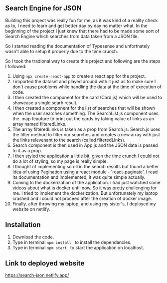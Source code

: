 ## Search Engine for JSON

Building this project was really fun for me, as it was kind of a reality check as to, I need to learn and get better day by day no matter what. In the beginning of the project I just knew that there had to be made some sort of  Search Engine which searches from data taken from a JSON file. 

So I started reading the documentation of Typesense and unfortnately wasn't able to setup it properly due to the time crunch.

So I took the tradional way to create this project and following are the steps I followed:

<ol>
    <li>Using <code>npx create-react-app</code> to create a react app for the project.</li>
    <li>I imported the dataset and played around with it just as to make sure I don't cause problems while handling the data at the time of execution of code.</li>
    <li>I then created the component for the card (Card.js) which will be used to showcase a single searh result.</li>
    <li>I then created a component for the list of searches that will be shown when the user searches something. The SearchList.js component uses the .map feauture to print out the cards by taking value of links as an array named filteredLinks. </li>
    <li>The array filteredLinks is taken as a prop from Search.js. Search.js uses the filter method to filter our searches and creates a new array with just the links relevenant to the search (called filteredLinks). </li>
    <li> Search component is then used in App.js and the JSON data is passed to it as a prop.</li>
    <li> I then styled the application a little bit, given the time crunch I could not do a lot of styling, so my page is really simple.</li>
    <li>I thought of implementing scroll in the search results but found a better idea of using Pagination using a react module - 'react-paginate'. I read its documentation and implemented, it was quite simple actually. </li> 
    <li>Coming to the dockerization of the application. I had just watched some videos about what is docker until now. So it was pretty challenging for me. I tried to implement the dockerization. But unfortunately my laptop crashed and I could not proceed after the creation of docker image.</li>
    <li>Finally, after throwing my laptop, and using my sister's, I deployed my website on netlify.
</ol>

## Installation
1. Download the code.
2. Type in terminal <code>npm install </code> to install the dependancies.
3. Type in terminal <code>npm start </code> to start the application on localhost.

## Link to deployed website
<a href="https://search-json.netlify.app/" target="_blank">https://search-json.netlify.app/</a>
